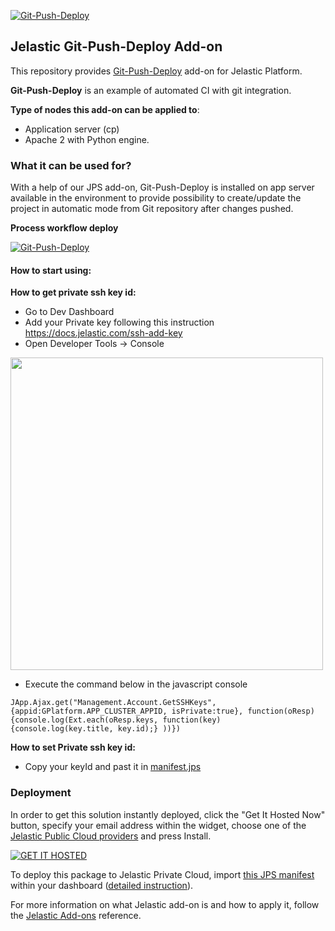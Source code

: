 [![Git-Push-Deploy](https://jelastic.com/assets/img/jelastic-logo265.png)](../../../git-push-deploy)
## Jelastic Git-Push-Deploy Add-on 

This repository provides [Git-Push-Deploy](https://github.com/jelastic-jps/git-push-deploy) add-on for Jelastic Platform.

**Git-Push-Deploy** is an example of automated CI with git integration.

**Type of nodes this add-on can be applied to**: 
- Application server (cp)
- Apache 2 with Python engine.

### What it can be used for?

With a help of our JPS add-on, Git-Push-Deploy is installed on app server available in the environment to provide possibility to create/update the project in automatic mode from Git repository after changes pushed.

**Process workflow deploy**

[![Git-Push-Deploy](https://docs.google.com/drawings/d/1WHDD_uj96olWKjI2ukcxcBKlHNsL4YUifAfQ_WIE5fk/pub?w=528&h=322)](../../../git-push-deploy)

#### How to start using:

**How to get private ssh key id:**

- Go to Dev Dashboard
- Add your Private key following this instruction https://docs.jelastic.com/ssh-add-key
- Open Developer Tools -> Console 

<img src="https://raw.githubusercontent.com/siruslan/git-push-deploy/master/images/how-get-private-keyid.png" width="500">

- Execute the command below in the javascript console

```
JApp.Ajax.get("Management.Account.GetSSHKeys", {appid:GPlatform.APP_CLUSTER_APPID, isPrivate:true}, function(oResp) {console.log(Ext.each(oResp.keys, function(key) {console.log(key.title, key.id);} ))})
```
**How to set Private ssh key id:**
- Copy your keyId and past it in [manifest.jps](manifest.jps)

### Deployment

In order to get this solution instantly deployed, click the "Get It Hosted Now" button, specify your email address within the widget, choose one of the [Jelastic Public Cloud providers](https://jelastic.cloud) and press Install.

[![GET IT HOSTED](https://raw.githubusercontent.com/jelastic-jps/jpswiki/master/images/getithosted.png)](https://jelastic.com/install-application/?manifest=https%3A%2F%2Fgithub.com%2Fjelastic-jps%2Fgit-push-deploy%2Fraw%2Fmaster%2Fmanifest.jps)

To deploy this package to Jelastic Private Cloud, import [this JPS manifest](../../raw/master/manifest.jps) within your dashboard ([detailed instruction](https://docs.jelastic.com/environment-export-import#import)).

For more information on what Jelastic add-on is and how to apply it, follow the [Jelastic Add-ons](https://github.com/jelastic-jps/jpswiki/wiki/Jelastic-Addons) reference.